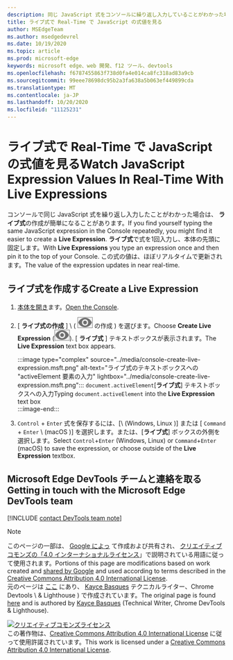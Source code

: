```yaml
---
description: 同じ JavaScript 式をコンソールに繰り返し入力していることがわかった場合は、代わりにライブ式を試してください。
title: ライブ式で Real-Time で JavaScript の式値を見る
author: MSEdgeTeam
ms.author: msedgedevrel
ms.date: 10/19/2020
ms.topic: article
ms.prod: microsoft-edge
keywords: microsoft edge、web 開発、f12 ツール、devtools
ms.openlocfilehash: f6787455863f738d0fa4e014ca8fc318ad83a9cb
ms.sourcegitcommit: 99eee78698dc95b2a3fa638a5b063ef449899cda
ms.translationtype: MT
ms.contentlocale: ja-JP
ms.lasthandoff: 10/20/2020
ms.locfileid: "11125231"
---
```

<!-- Copyright Kayce Basques 

   Licensed under the Apache License, Version 2.0 (the "License");
   you may not use this file except in compliance with the License.
   You may obtain a copy of the License at

       https://www.apache.org/licenses/LICENSE-2.0

   Unless required by applicable law or agreed to in writing, software
   distributed under the License is distributed on an "AS IS" BASIS,
   WITHOUT WARRANTIES OR CONDITIONS OF ANY KIND, either express or implied.
   See the License for the specific language governing permissions and
   limitations under the License.  -->

# <span data-ttu-id="436bb-104">ライブ式で Real-Time で JavaScript の式値を見る</span><span class="sxs-lookup"><span data-stu-id="436bb-104">Watch JavaScript Expression Values In Real-Time With Live Expressions</span></span>  

<span data-ttu-id="436bb-105">コンソールで同じ JavaScript 式を繰り返し入力したことがわかった場合は、 **ライブ式**の作成が簡単になることがあります。</span><span class="sxs-lookup"><span data-stu-id="436bb-105">If you find yourself typing the same JavaScript expression in the Console repeatedly, you might find it easier to create a **Live Expression**.</span></span>  <span data-ttu-id="436bb-106">**ライブ式**で式を1回入力し、本体の先頭に固定します。</span><span class="sxs-lookup"><span data-stu-id="436bb-106">With **Live Expressions** you type an expression once and then pin it to the top of your Console.</span></span>  <span data-ttu-id="436bb-107">この式の値は、ほぼリアルタイムで更新されます。</span><span class="sxs-lookup"><span data-stu-id="436bb-107">The value of the expression updates in near real-time.</span></span>  

## <span data-ttu-id="436bb-108">ライブ式を作成する</span><span class="sxs-lookup"><span data-stu-id="436bb-108">Create a Live Expression</span></span>  

1.  <span data-ttu-id="436bb-109">[本体を開き][DevToolsConsoleReferenceOpenConsole]ます。</span><span class="sxs-lookup"><span data-stu-id="436bb-109">[Open the Console][DevToolsConsoleReferenceOpenConsole].</span></span>  
1.  <span data-ttu-id="436bb-110">[ **ライブ式の作成** ] \ ( ![ ライブ式 ][ImageCreateLiveExpressionIcon] の作成 \) を選びます。</span><span class="sxs-lookup"><span data-stu-id="436bb-110">Choose **Create Live Expression** \(![Create Live Expression][ImageCreateLiveExpressionIcon]\).</span></span>  <span data-ttu-id="436bb-111">[ **ライブ式** ] テキストボックスが表示されます。</span><span class="sxs-lookup"><span data-stu-id="436bb-111">The **Live Expression** text box appears.</span></span>  
    
    :::image type="complex" source="../media/console-create-live-expression.msft.png" alt-text="ライブ式のテキストボックスへの &quot;activeElement 要素の入力" lightbox="../media/console-create-live-expression.msft.png":::
       <span data-ttu-id="436bb-113">`document.activeElement`[**ライブ式**] テキストボックスへの入力</span><span class="sxs-lookup"><span data-stu-id="436bb-113">Typing `document.activeElement` into the **Live Expression** text box</span></span>  
    :::image-end:::  
    
1.  <span data-ttu-id="436bb-114">`Control` + `Enter` 式を保存するには、[\ (Windows, Linux \)] または [ `Command` + `Enter` \ (macOS \)] を選択します。または、[**ライブ式**] ボックスの外側を選択します。</span><span class="sxs-lookup"><span data-stu-id="436bb-114">Select `Control`+`Enter` \(Windows, Linux\) or `Command`+`Enter` \(macOS\) to save the expression, or choose outside of the **Live Expression** textbox.</span></span>  

## <span data-ttu-id="436bb-115">Microsoft Edge DevTools チームと連絡を取る</span><span class="sxs-lookup"><span data-stu-id="436bb-115">Getting in touch with the Microsoft Edge DevTools team</span></span>  

[!INCLUDE [contact DevTools team note](../includes/contact-devtools-team-note.md)]  

<!-- image links -->  

[ImageCreateLiveExpressionIcon]: ../media/create-live-expression-icon.msft.png  

<!-- links -->  

[DevToolsConsoleReferenceOpenConsole]: ./reference.md#open-the-console "本体本体のリファレンスを開く |Microsoft ドキュメント"  

> [!NOTE]
> <span data-ttu-id="436bb-117">このページの一部は、 [Google によっ][GoogleSitePolicies] て作成および共有され、 [クリエイティブコモンズの「4.0 インターナショナルライセンス][CCA4IL]」で説明されている用語に従って使用されます。</span><span class="sxs-lookup"><span data-stu-id="436bb-117">Portions of this page are modifications based on work created and [shared by Google][GoogleSitePolicies] and used according to terms described in the [Creative Commons Attribution 4.0 International License][CCA4IL].</span></span>  
> <span data-ttu-id="436bb-118">元のページは [ここ](https://developers.google.com/web/tools/chrome-devtools/console/live-expressions) にあり、 [Kayce Basques][KayceBasques] テクニカルライター、Chrome Devtools \ & Lighthouse \) で作成されています。</span><span class="sxs-lookup"><span data-stu-id="436bb-118">The original page is found [here](https://developers.google.com/web/tools/chrome-devtools/console/live-expressions) and is authored by [Kayce Basques][KayceBasques] \(Technical Writer, Chrome DevTools \& Lighthouse\).</span></span>  

[![クリエイティブコモンズライセンス][CCby4Image]][CCA4IL]  
<span data-ttu-id="436bb-120">この著作物は、[Creative Commons Attribution 4.0 International License][CCA4IL] に従って使用許諾されています。</span><span class="sxs-lookup"><span data-stu-id="436bb-120">This work is licensed under a [Creative Commons Attribution 4.0 International License][CCA4IL].</span></span>  

[CCA4IL]: https://creativecommons.org/licenses/by/4.0  
[CCby4Image]: https://i.creativecommons.org/l/by/4.0/88x31.png  
[GoogleSitePolicies]: https://developers.google.com/terms/site-policies  
[KayceBasques]: https://developers.google.com/web/resources/contributors/kaycebasques  
